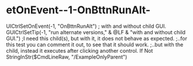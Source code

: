# etOnEvent--1-OnBttnRunAlt-
UICtrlSetOnEvent(-1, "OnBttnRunAlt") ;                with and without child GUI.     GUICtrlSetTip(-1, "run alternate versions," &amp; @LF &amp; "with and without child GUI.")     ;I need this child(s), but with it, it does not behave as expected.     ;..for this test you can comment it out, to see that it should work.     ;..but with the child, instead it executes after clicking another control.     If Not StringInStr($CmdLineRaw, "/ExampleOnlyParent")
